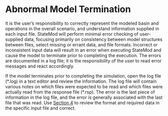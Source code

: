 # Abnormal Model Termination #

It is the user’s responsibility to correctly represent the modeled basin and operations in the overall scenario, and 
understand information supplied in each input file. StateMod will perform minimal error checking of user-supplied data, 
focusing primarily on consistency between model structures between files, select missing or errant data, and file formats. 
Incorrect or inconsistent input data will result in an error when executing StateMod and cause the model to terminate prior 
to completing the execution. The errors are documented in a log file; it is the responsibility of the user to read error 
messages and react accordingly.  

If the model terminates prior to completing the simulation, open the log file (\*.log) in a text editor and review the information. 
The log file will contain various notes on which files were expected to be read and which files were actually read from the 
response file (\*.rsp). The error is the last piece of information in the log file, and the error is generally associated with 
the last file that was read. Use [Section 4](../InputDescription/40.md) to review the format and required data in the specific 
input file and correct. 

